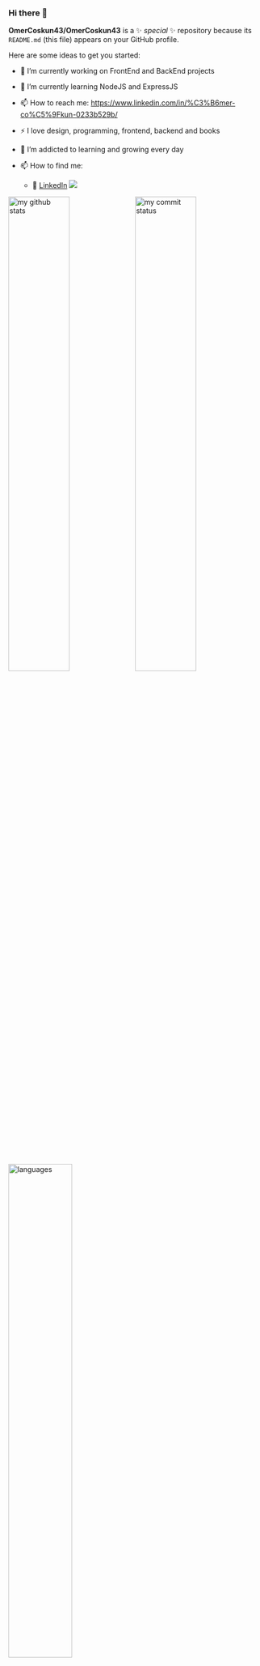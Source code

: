 ### Hi there 👋


**OmerCoskun43/OmerCoskun43** is a ✨ _special_ ✨ repository because its `README.md` (this file) appears on your GitHub profile.

Here are some ideas to get you started:

- 🔭 I’m currently working on FrontEnd and BackEnd projects
- 🌱 I’m currently learning NodeJS and ExpressJS
- 📫 How to reach me: https://www.linkedin.com/in/%C3%B6mer-co%C5%9Fkun-0233b529b/

- :zap: I love design, programming, frontend, backend and books
- 🌱 I’m addicted to learning and growing every day

- 📫 How to find me: 
  - :office: [LinkedIn](https://www.linkedin.com/in/%C3%B6mer-co%C5%9Fkun-0233b529b/)
![](https://komarev.com/ghpvc/?username=OmerCoskun43)

 <img src="https://github-readme-stats.vercel.app/api?username=OmerCoskun43&theme=chartreuse-dark" alt="my github stats" width="49%"/>

 <img src="https://github-readme-streak-stats.herokuapp.com/?user=OmerCoskun43&theme=chartreuse-dark" alt="my commit status" width="49%" />

 <img src="https://github-readme-stats.vercel.app/api/top-langs/?username=OmerCoskun43&theme=chartreuse-dark&layout=compact" alt="languages" width="50%">

![](https://media.giphy.com/media/iIqmM5tTjmpOB9mpbn/giphy.gif)
<img src=”https://media.giphy.com/media/iIqmM5tTjmpOB9mpbn/giphy.gif”/>

[![My Skills](https://skillicons.dev/icons?i=c,python,ts,js,html,css,react,redux,nodejs,express,pug,jquery,sass,bootstrap,materialui,styledcomponents,tailwind,jest,nodejs,sqlite,postgres,vscode,postman,github,wordpress&theme=light&perline=5)](https://skillicons.dev)

<h2 align="center">🚀Technical Skills</h2>
<div align="center">
<img      src="https://img.shields.io/badge/React-20232A?style=for-the-badge&logo=react&logoColor=61DAFB"  alt="Reactjs"  />
<img src="https://img.shields.io/badge/Next-black?style=for-the-badge&logo=next.js&logoColor=white" alt="Nextjs"  />
<img src="https://img.shields.io/badge/redux-%23593d88.svg?style=for-the-badge&logo=redux&logoColor=white"  alt="Redux" />      
<img      src="https://img.shields.io/badge/JavaScript-323330?style=for-the-badge&logo=javascript&logoColor=F7DF1E"    alt="JavaScript"  />
<img      src="https://img.shields.io/badge/typescript-%23007ACC.svg?style=for-the-badge&logo=typescript&logoColor=white"  alt="TypeScript"  />
</br>
<img      src="https://img.shields.io/badge/HTML5-E34F26?style=for-the-badge&logo=html5&logoColor=white"        alt="HTML5"        />
<img
src="https://img.shields.io/badge/CSS3-1572B6?style=for-the-badge&logo=css3&logoColor=white"  alt="CSS3"     />
<img        src="https://img.shields.io/badge/tailwindcss-%2338B2AC.svg?style=for-the-badge&logo=tailwind-css&logoColor=white" alt="tailwindcss" />
<img 
src="https://img.shields.io/badge/MUI-%230081CB.svg?style=for-the-badge&logo=mui&logoColor=white" />
<img
src="https://img.shields.io/badge/Bootstrap-563D7C?style=for-the-badge&logo=bootstrap&logoColor=white" alt="Bootstrap" />
<img src="https://img.shields.io/badge/Sass-CC6699?style=for-the-badge&logo=sass&logoColor=white" alt="Sass"  />
</br>
<img  src="https://img.shields.io/badge/Visual_Studio_Code-0078D4?style=for-the-badge&logo=visual%20studio%20code&logoColor=white" alt="VSCode"  />
</br>
<img
src="https://img.shields.io/badge/Python-14354C?style=for-the-badge&logo=python&logoColor=white"         alt="Python"         />
<img        src="https://img.shields.io/badge/Django-092E20?style=for-the-badge&logo=django&logoColor=white"         alt="Django"         />
      <img         src="https://img.shields.io/badge/PostgreSQL-316192?style=for-the-badge&logo=postgresql&logoColor=white"         alt="PostgreSQL"         />
<img  src="https://img.shields.io/badge/Node.js-43853D?style=for-the-badge&logo=node.js&logoColor=white"         alt="Nodejs"         />
<img        src="https://img.shields.io/badge/express.js-%23404d59.svg?style=for-the-badge&logo=express&logoColor=%2361DAFB"        />
<img        src="https://img.shields.io/badge/MongoDB-%234ea94b.svg?style=for-the-badge&logo=mongodb&logoColor=white"        />
</br>
<img src="https://img.shields.io/badge/GIT-E44C30?style=for-the-badge&logo=git&logoColor=white" alt="GIT"
        />
<img src="https://img.shields.io/badge/Jira-0052CC?style=for-the-badge&logo=Jira&logoColor=white" alt="JIRA" />

</div>

[![Github Badge](https://img.shields.io/badge/-Github-000?style=quare&labelColor=000&logo=Github&logoColor=white&link=link)](link) 
[![Instagram Badge](https://img.shields.io/badge/-Instagram-C13584?style=flat-quare&labelColor=C13584&logo=instagram&logoColor=white&link=link)](link) 
[![Medium Badge](https://img.shields.io/badge/-Medium-757575?style=flat-quare&labelColor=757575&logo=Medium&logoColor=white&link=link)](link) 
[![Blogger Badge](https://img.shields.io/badge/-Blogger-FF9800?style=flat-quare&labelColor=FF9800&logo=Blogger&logoColor=white&link=link)](link)

[![Contributors][contributors-shield]][contributors-url]
[![Forks][forks-shield]][forks-url]
[![Stargazers][stars-shield]][stars-url]
[![Issues][issues-shield]][issues-url]
[![MIT License][license-shield]][license-url]

Format: [LinkedIn Badge] veya [Linkedin: VPA] 

Syntax: [![LinkedIn](linkedin-shield image linki )](linkedin-url link)

Ornek kullanim:

[![Linkedin: VPA] (https://img.shields.io/badge/linkedin-%230077B5.svg?&style=for-the-badge&logo=linkedin&logoColor=white)]
(https://www.linkedin.com/in/%C3%B6mer-co%C5%9Fkun-0233b529b/)


</br>

<h2 align="center">My Top Projects</h2>


<br>

###
<table style="width:100%">
  <tr>
    <th>Repo Link</th>
    <th>Project Demo</th>
    <th>Stack</th>
    <th>Project Preview </th>
  </tr>
  <tr>
    <td><a href="https://github.com/OmerCoskun43/STOCK-APP-V2?tab=readme-ov-file">STOCK APP<a/></td>
    <td><a href="https://stock-app-v2-react-mui-tailwind-redux.netlify.app/">Demo Link</a> </td>
    <td><p>React JS</p></td>
    <td  width="50%"><img src="https://github-production-user-asset-6210df.s3.amazonaws.com/144324576/307624070-14775817-ae16-426d-8a3e-5847a6871064.gif?X-Amz-Algorithm=AWS4-HMAC-SHA256&X-Amz-Credential=AKIAVCODYLSA53PQK4ZA%2F20240225%2Fus-east-1%2Fs3%2Faws4_request&X-Amz-Date=20240225T214043Z&X-Amz-Expires=300&X-Amz-Signature=f95442a24a80ab13bd13065dacda0ef94dea1882d437d64a09627d8756598acb&X-Amz-SignedHeaders=host&actor_id=144324576&key_id=0&repo_id=751892659"/></p></td>
  </tr>
        <tr>
    <td><a href="https://github.com/OmerCoskun43/cskn-store-typescript-tailwind">STORE APP<a/></td>
    <td><a href="https://cskn-store-typescript-tailwind.netlify.app/">Demo Link</a> </td>
    <td><p>TypeScript Tailwind</p></td>
    <td  width="50%"><img src="https://github.com/OmerCoskun43/cskn-store-typescript-tailwind/assets/144324576/405e966c-008b-4acf-a37e-e8d75dac6fa8"/></p></td>
  </tr>
 <tr>
    <td><a href="https://github.com/OmerCoskun43/BlogApp-Redux-Mui-React">BLOG APP<a/></td>
    <td><a href="https://blogapp-redux-mui-react.netlify.app/">Demo Link</a> </td>
    <td><p>REACT REDUX TOOLkit</p></td>
    <td  width="50%"><img src="https://github.com/OmerCoskun43/BlogApp-Redux-Mui-React/assets/144324576/98c8b509-eaaf-4901-a9ae-e5c5051dd90a"/></p></td>
  </tr>
   <tr>
    <td><a href="https://github.com/OmerCoskun43/recipe-app-with-firebase-react">RECIPE APP<a/></td>
    <td><a href="https://recipe-app-with-firebase-and-react.netlify.app/">Demo Link</a> </td>
    <td><p>REACT FIREBASE</p></td>
    <td  width="50%"><img src="https://github.com/OmerCoskun43/recipe-app-with-firebase-react/assets/144324576/8008c18a-564a-4f5c-b952-0e93e210477b"/></p></td>
  </tr>

  <tr>
    <td><a href="https://github.com/OmerCoskun43/movie-app-with-firebase">MOVIE APP<a/></td>
    <td><a href="https://movie-app-with-firebase.netlify.app/">Demo Link</a> </td>
    <td><p>REACT TAILWIND FIREBASE</p></td>
    <td  width="50%"><img src="https://github.com/OmerCoskun43/movie-app-with-firebase/assets/144324576/fc0876d5-7ccd-48b2-910b-2f08edffd1d0"/></p></td>
  </tr>
    <tr>
    <td><a href="https://github.com/OmerCoskun43/Cskn-Store?tab=readme-ov-file">E-COMMERCE APP<a/></td>
    <td><a href="https://cskn-store-with-react.netlify.app/dashboard/products">Demo Link</a> </td>
    <td><p>REACT TAILWIND </p></td>
    <td  width="50%"><img src="https://user-images.githubusercontent.com/102467587/218919393-a57f0668-ba05-4e3f-83d3-53a9dfdd9fdf.gif"/></p></td>
          <tr>
    <td><a href="https://github.com/OmerCoskun43/Shopping-Cart-APP?tab=readme-ov-file">SHOPPING CART APP<a/></td>
    <td><a href="https://shopping-cart-app-with-react.netlify.app/">Demo Link</a> </td>
    <td><p>REACT APP </p></td>
    <td  width="50%"><img src="https://user-images.githubusercontent.com/102467587/218919393-a57f0668-ba05-4e3f-83d3-53a9dfdd9fdf.gif"/></p></td>
                <tr>
    <td><a href="https://github.com/OmerCoskun43/e-ticaret-sitesi-ecommerce-site?tab=readme-ov-file">E-COMMERCE WEBSITE<a/></td>
    <td><a href="https://e-ticaret-sitesi-e-commerce-site.netlify.app/">Demo Link</a> </td>
    <td><p>REACT REDUX BOOTSTRAP APP </p></td>
    <td  width="50%"><img src="https://user-images.githubusercontent.com/102467587/218919393-a57f0668-ba05-4e3f-83d3-53a9dfdd9fdf.gif"/></p></td>
  </tr>
                  <tr>
    <td><a href="https://github.com/OmerCoskun43/project-4-appoinment-app">APPOINTMENT APP FOR HOSPITALS<a/></td>
    <td><a href="https://cskn-hospital.netlify.app/">Demo Link</a> </td>
    <td><p>REACT  BOOTSTRAP APP </p></td>
    <td  width="50%"><img src="https://user-images.githubusercontent.com/102467587/218919393-a57f0668-ba05-4e3f-83d3-53a9dfdd9fdf.gif"/></p></td>
  </tr>

  
    

      
</table>




















